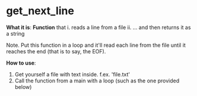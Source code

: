 # get_next_line

**What it is**: 
**Function** that
i. reads a line from a file
ii. ... and then returns it as a string

Note.
Put this function in a loop and it'll read each line from the file until it reaches the end (that is to say, the EOF).
 
**How to use**:
1. Get yourself a file with text inside. f.ex. 'file.txt'
2. Call the function from a main with a loop (such as the one provided below)

